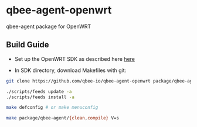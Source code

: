 # qbee-agent-openwrt
qbee-agent package for OpenWRT

## Build Guide

- Set up the OpenWRT SDK as described here [here](https://openwrt.org/docs/guide-developer/toolchain/use-buildsystem)

- In SDK directory, download Makefiles with git:

```sh
git clone https://github.com/qbee-io/qbee-agent-openwrt package/qbee-agent-openwrt
```

```sh
./scripts/feeds update -a
./scripts/feeds install -a

make defconfig # or make menuconfig

make package/qbee-agent/{clean,compile} V=s
```

